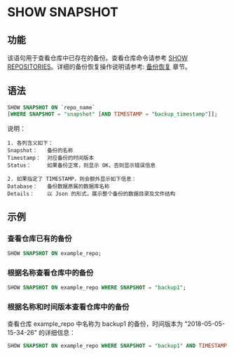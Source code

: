 # SHOW SNAPSHOT

## 功能

该语句用于查看仓库中已存在的备份。查看仓库命令请参考 [SHOW REPOSITORIES](../data-manipulation/SHOW_REPOSITORIES.md)。详细的备份恢复操作说明请参考: [备份恢复](../../../administration/Backup_and_restore.md) 章节。

## 语法

```sql
SHOW SNAPSHOT ON `repo_name`
[WHERE SNAPSHOT = "snapshot" [AND TIMESTAMP = "backup_timestamp"]];
```

说明：

```plain text
1. 各列含义如下：
Snapshot：   备份的名称
Timestamp：  对应备份的时间版本
Status：     如果备份正常，则显示 OK，否则显示错误信息

2. 如果指定了 TIMESTAMP，则会额外显示如下信息：
Database：   备份数据原属的数据库名称
Details：    以 Json 的形式，展示整个备份的数据目录及文件结构
```

## 示例

### 查看仓库已有的备份

```sql
SHOW SNAPSHOT ON example_repo;
```

### 根据名称查看仓库中的备份

```sql
SHOW SNAPSHOT ON example_repo WHERE SNAPSHOT = "backup1";
```

### 根据名称和时间版本查看仓库中的备份

查看仓库 example_repo 中名称为 backup1 的备份，时间版本为 "2018-05-05-15-34-26" 的详细信息：

```sql
SHOW SNAPSHOT ON example_repo WHERE SNAPSHOT = "backup1" AND TIMESTAMP = "2018-05-05-15-34-26";
```
